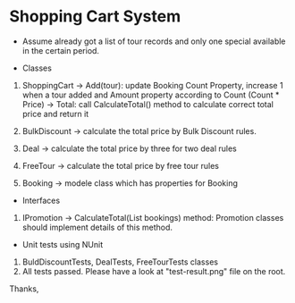 # Shopping Cart System
- Assume already got a list of tour records and only one special available in the certain period.

- Classes
1. ShoppingCart
  -> Add(tour): update Booking Count Property, increase 1 when a tour added and Amount property according to Count (Count * Price)
  -> Total: call CalculateTotal() method to calculate correct total price and return it

2. BulkDiscount
  -> calculate the total price by Bulk Discount rules.

3. Deal
  -> calculate the total price by three for two deal rules
  
4. FreeTour
  -> calculate the total price by free tour rules

5. Booking
  -> modele class which has properties for Booking
    
- Interfaces
1. IPromotion
  -> CalculateTotal(List<Booking> bookings) method: Promotion classes should implement details of this method.  
    
 - Unit tests using NUnit
 1. BuldDiscountTests, DealTests, FreeTourTests classes
 2. All tests passed. Please have a look at "test-result.png" file on the root.
 
 Thanks,
 
